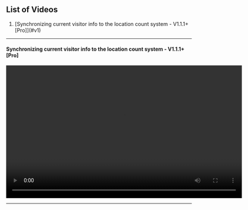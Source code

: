 ## List of Videos
1.  [Synchronizing current visitor info to the location count system - V1.1.1+ \[Pro]\](#v1)

***

#### <a class="doc-top"  name="v1"></a>Synchronizing current visitor info to the location count system - V1.1.1+ \[Pro\]

<video width="640" height="360">  
    <source src="https://www.youtube.com/watch?v=0pPD1lnWIL8" type="video/youtube" />  
</video>
    
***